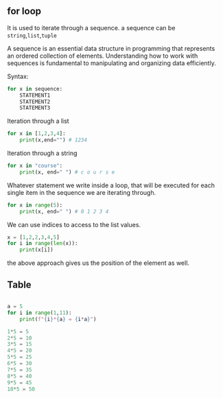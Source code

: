 ## for loop

It is used to iterate through a sequence.
a sequence can be `string`,`list`,`tuple`

A sequence is an essential data structure in programming that represents an ordered collection of elements. Understanding how to work with sequences is fundamental to manipulating and organizing data efficiently.

Syntax:

```py
for x in sequence:
    STATEMENT1
    STATEMENT2
    STATEMENT3
```

Iteration through a list

```py
for x in [1,2,3,4]:
    print(x,end="") # 1234
```

Iteration through a string

```py
for x in "course":
    print(x, end=" ") # c o u r s e
```

Whatever statement we write inside a loop, that will be executed for each single item in the sequence we are iterating through.

```py
for x in range(5):
    print(x, end=" ") # 0 1 2 3 4

```

We can use indices to access to the list values.

```py
x = [1,2,2,3,4,5]
for i in range(len(x)):
    print(x[i])
```

the above approach gives us the position of the element as well.

## Table

```py

a = 5
for i in range(1,11):
    print(f"{i}*{a} = {i*a}")

1*5 = 5
2*5 = 10
3*5 = 15
4*5 = 20
5*5 = 25
6*5 = 30
7*5 = 35
8*5 = 40
9*5 = 45
10*5 = 50
```
